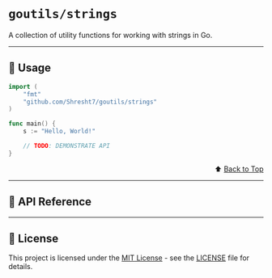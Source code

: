 # `goutils/strings`

A collection of utility functions for working with strings in Go.

---

## 📖 Usage

```go
import (
    "fmt"
    "github.com/Shresht7/goutils/strings"
)

func main() {
    s := "Hello, World!"

    // TODO: DEMONSTRATE API
}
```

<div align="right">

⬆️ [Back to Top][top]

</div>

---

## 📘 API Reference

---

## 📑 License

This project is licensed under the [MIT License](../LICENSE) - see the [LICENSE](../LICENSE) file for details.



<!-- LINKS -->

[top]: #goutils/strings

